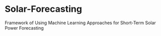 # Solar-Forecasting
Framework of Using Machine Learning Approaches for Short-Term Solar Power Forecasting
